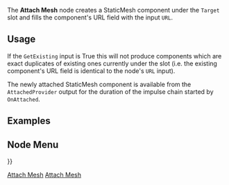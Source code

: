 <languages></languages>

The **Attach Mesh** node creates a StaticMesh component under the
`Target` slot and fills the component's URL field with the input `URL`.

## Usage

If the `GetExisting` input is True this will not produce components
which are exact duplicates of existing ones currently under the slot
(i.e. the existing component's URL field is identical to the node's
`URL` input).

The newly attached StaticMesh component is available from the
`AttachedProvider` output for the duration of the impulse chain started
by `OnAttached`.

## Examples

## Node Menu

}}

[Attach Mesh](Category:Protoflux{{#translation:}} "wikilink") [Attach
Mesh](Category:Protoflux:Assets{{#translation:}} "wikilink")